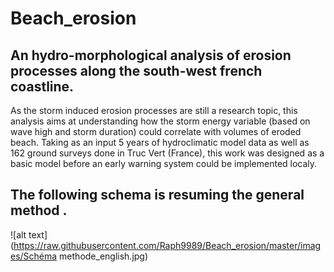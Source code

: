 # Beach_erosion

## An hydro-morphological analysis of erosion processes  along the south-west french coastline.

As the storm induced erosion processes are still a research topic, this analysis aims at understanding how the storm energy variable (based on wave high and storm duration) could correlate with volumes of eroded beach. Taking as an input 5 years of hydroclimatic model data as well as 162 ground surveys done in Truc Vert (France), this work was designed as a basic model before an early warning system could be implemented localy.


## The following schema is resuming the general method .

![alt text](https://raw.githubusercontent.com/Raph9989/Beach_erosion/master/images/Schéma methode_english.jpg)
